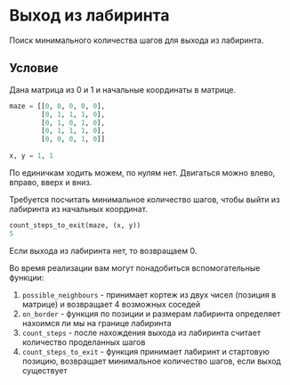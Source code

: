 # Выход из лабиринта

Поиск минимального количества шагов для выхода из лабиринта.

## Условие

Дана матрица из 0 и 1 и начальные координаты в матрице. 

```python
maze = [[0, 0, 0, 0, 0],
        [0, 1, 1, 1, 0],
        [0, 1, 0, 1, 0],
        [0, 1, 1, 1, 0],
        [0, 0, 0, 1, 0]]
        
x, y = 1, 1
```

По единичкам ходить можем, по нулям нет. Двигаться можно влево, вправо, вверх и вниз. 

Требуется посчитать минимальное количество шагов, чтобы выйти из лабиринта из начальных координат.

```python
count_steps_to_exit(maze, (x, y))
5
```

Если выхода из лабиринта нет, то возвращаем 0.

Во время реализации вам могут понадобиться вспомогательные функции:

1. `possible_neighbours` - принимает кортеж из двух чисел (позиция в матрице) и возвращает 4 возможных соседей
2. `on_border` - функция по позиции и размерам лабиринта определяет нахоимся ли мы на границе лабиринта
3. `count_steps` - после нахождения выхода из лабиринта считает количество проделанных шагов
4. `count_steps_to_exit` - функция принимает лабиринт и стартовую позицию, возвращает минимальное количество шагов, если выход существует





